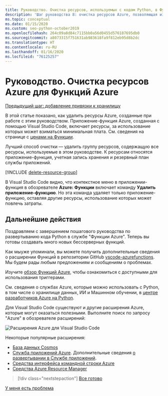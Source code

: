 ```yaml
---
title: Руководство. Очистка ресурсов, используемых с кодом Python, в Функциях Azure
description: 'Шаг руководства 8: очистка ресурсов Azure, позволяющая избежать постоянных расходов.'
ms.topic: conceptual
ms.date: 01/15/2020
ms.custom: seo-python-october2019
ms.openlocfilehash: 264c09a8d84c7115bb0a56d0455d576187695db0
ms.sourcegitcommit: a8073315f751631ab983618fa9f812eb95d8b2dc
ms.translationtype: HT
ms.contentlocale: ru-RU
ms.lasthandoff: 01/16/2020
ms.locfileid: "76125257"
---
```

# <a name="tutorial-clean-up-azure-resources-for-azure-functions"></a>Руководство. Очистка ресурсов Azure для Функций Azure

[Предыдущий шаг: добавление привязки к хранилищу](tutorial-vs-code-serverless-python-07.md)

В этой статье показано, как удалить ресурсы Azure, созданные при работе с этим руководством. Приложение-функция Azure, созданная с помощью Visual Studio Code, включает ресурсы, за использование которых может взиматься минимальная плата. См. сведения на странице с [ценами на Функции](https://azure.microsoft.com/pricing/details/functions/).

Лучший способ очистки — удалить группу ресурсов, содержащую все ресурсы, используемые в этом руководстве. К ресурсам относятся приложение-функция, учетная запись хранения и резервный план службы приложений.

[!INCLUDE [delete-resource-group](includes/delete-resource-group.md)]

В Visual Studio Code видно, что контекстное меню в приложении-функция в обозревателе **Azure: Функции** включает команду **Удалить приложение-функцию**. Но эта команда удаляет только приложение-функцию, оставляя другие ресурсы, использование которых может повлечь затраты.

## <a name="next-steps"></a>Дальнейшие действия

Поздравляем с завершением пошагового руководства по развертыванию кода Python в службе "Функции Azure". Теперь вы готовы создавать много новых бессерверных функций.

Как мыуже упоминали, вы можете получить дополнительные сведения о расширении Функций в репозитории GitHub [vscode-azurefunctions](https://github.com/Microsoft/vscode-azurefunctions). Мы будем рады любым предложениям и сообщениям о проблемах.

Изучите [обзор Функций Azure](/azure/azure-functions/functions-overview), чтобы ознакомиться с доступными для использования триггерами.

См. сведения о службах Azure, которые можно использовать с Python, в том числе о хранилище данных, ИИ и Машинном обучении, в [центре разработчиков Azure на Python](/azure/python/?view=azure-python).

Для Visual Studio Code существуют и другие расширения Azure, которые могут оказаться полезными. Выполните поиск по запросу "Azure" в обозревателе расширений:

![Расширения Azure для Visual Studio Code](media/tutorial-vs-code-serverless-python/azure-extensions-for-visual-studio-code.png)

Некоторые популярные расширения:

- [База данных Cosmos](https://marketplace.visualstudio.com/items?itemName=ms-azuretools.vscode-cosmosdb)
- [Служба приложений Azure](https://marketplace.visualstudio.com/items?itemName=ms-azuretools.vscode-azureappservice). Дополнительные сведения [о развертывании в Службе приложений](tutorial-deploy-app-service-on-linux-01.md).
- [Средства интерфейса командной строки Azure](https://marketplace.visualstudio.com/items?itemName=ms-vscode.azurecli)
- [Средства Azure Resource Manager](https://marketplace.visualstudio.com/items?itemName=msazurermtools.azurerm-vscode-tools)

> [!div class="nextstepaction"]
> [Все готово](https://docs.microsoft.com/python/azure/?view=azure-python)

[У меня есть проблема](https://www.research.net/r/PWZWZ52?tutorial=vscode-functions-python&step=08-clean-up-resources)
